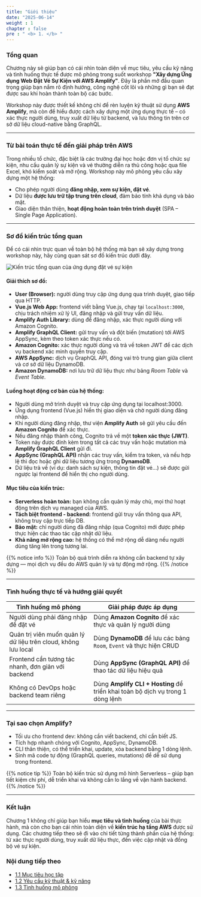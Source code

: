 ```yaml
---
title: "Giới thiệu"
date: "2025-06-14"
weight : 1 
chapter : false
pre : " <b> 1. </b> "
---
```

### Tổng quan

Chương này sẽ giúp bạn có cái nhìn toàn diện về mục tiêu, yêu cầu kỹ năng và tình huống thực tế được mô phỏng trong suốt workshop **"Xây dựng Ứng dụng Web Đặt Vé Sự Kiện với AWS Amplify"**. Đây là phần mở đầu quan trọng giúp bạn nắm rõ định hướng, công nghệ cốt lõi và những gì bạn sẽ đạt được sau khi hoàn thành toàn bộ các bước.

Workshop này được thiết kế không chỉ để rèn luyện kỹ thuật sử dụng **AWS Amplify**, mà còn để hiểu được cách xây dựng một ứng dụng thực tế – có xác thực người dùng, truy xuất dữ liệu từ backend, và lưu thông tin trên cơ sở dữ liệu cloud-native bằng GraphQL.

---

### Từ bài toán thực tế đến giải pháp trên AWS

Trong nhiều tổ chức, đặc biệt là các trường đại học hoặc đơn vị tổ chức sự kiện, nhu cầu quản lý sự kiện và vé thường diễn ra thủ công hoặc qua file Excel, khó kiểm soát và mở rộng. Workshop này mô phỏng yêu cầu xây dựng một hệ thống:

- Cho phép người dùng **đăng nhập, xem sự kiện, đặt vé**.
- Dữ liệu **được lưu trữ tập trung trên cloud**, đảm bảo tính khả dụng và bảo mật.
- Giao diện thân thiện, **hoạt động hoàn toàn trên trình duyệt** (SPA – Single Page Application).

---

### Sơ đồ kiến trúc tổng quan

Để có cái nhìn trực quan về toàn bộ hệ thống mà bạn sẽ xây dựng trong workshop này, hãy cùng quan sát sơ đồ kiến trúc dưới đây.

![Kiến trúc tổng quan của ứng dụng đặt vé sự kiện](/images/1.introduction/01-Architecture.png)

#### Giải thích sơ đồ:

- **User (Browser):** người dùng truy cập ứng dụng qua trình duyệt, giao tiếp qua HTTP.
- **Vue.js Web App:** frontend viết bằng Vue.js, chạy tại `localhost:3000`, chịu trách nhiệm xử lý UI, đăng nhập và gửi truy vấn dữ liệu.
- **Amplify Auth Library:** dùng để đăng nhập, xác thực người dùng với Amazon Cognito.
- **Amplify GraphQL Client:** gửi truy vấn và đột biến (mutation) tới AWS AppSync, kèm theo token xác thực nếu có.
- **Amazon Cognito:** xác thực người dùng và trả về token JWT để các dịch vụ backend xác minh quyền truy cập.
- **AWS AppSync:** dịch vụ GraphQL API, đóng vai trò trung gian giữa client và cơ sở dữ liệu DynamoDB.
- **Amazon DynamoDB:** nơi lưu trữ dữ liệu thực như bảng *Room Table* và *Event Table*.

#### Luồng hoạt động cơ bản của hệ thống:
- Người dùng mở trình duyệt và truy cập ứng dụng tại localhost:3000.  
- Ứng dụng frontend (Vue.js) hiển thị giao diện và chờ người dùng đăng nhập.  
- Khi người dùng đăng nhập, thư viện **Amplify Auth** sẽ gửi yêu cầu đến **Amazon Cognito** để xác thực.  
- Nếu đăng nhập thành công, Cognito trả về một **token xác thực (JWT)**.  
- Token này được đính kèm trong tất cả các truy vấn hoặc mutation mà **Amplify GraphQL Client** gửi đi.  
- **AppSync (GraphQL API)** nhận các truy vấn, kiểm tra token, và nếu hợp lệ thì đọc hoặc ghi dữ liệu tương ứng trong **DynamoDB**.  
- Dữ liệu trả về (ví dụ: danh sách sự kiện, thông tin đặt vé...) sẽ được gửi ngược lại frontend để hiển thị cho người dùng.  

#### Mục tiêu của kiến trúc:

- **Serverless hoàn toàn:** bạn không cần quản lý máy chủ, mọi thứ hoạt động trên dịch vụ managed của AWS.
- **Tách biệt frontend - backend:** frontend gửi truy vấn thông qua API, không truy cập trực tiếp DB.
- **Bảo mật:** chỉ người dùng đã đăng nhập (qua Cognito) mới được phép thực hiện các thao tác cập nhật dữ liệu.
- **Khả năng mở rộng cao:** hệ thống có thể mở rộng dễ dàng nếu người dùng tăng lên trong tương lai.

{{% notice info %}}
Toàn bộ quá trình diễn ra không cần backend tự xây dựng — mọi dịch vụ đều do AWS quản lý và tự động mở rộng.
{{% /notice %}}


---

### Tình huống thực tế và hướng giải quyết

| Tình huống mô phỏng | Giải pháp được áp dụng |
|----------------------|-------------------------|
| Người dùng phải đăng nhập để đặt vé | Dùng **Amazon Cognito** để xác thực và quản lý người dùng |
| Quản trị viên muốn quản lý dữ liệu trên cloud, không lưu local | Dùng **DynamoDB** để lưu các bảng `Room`, `Event` và thực hiện CRUD |
| Frontend cần tương tác nhanh, đơn giản với backend | Dùng **AppSync (GraphQL API)** để thao tác dữ liệu hiệu quả |
| Không có DevOps hoặc backend team riêng | Dùng **Amplify CLI + Hosting** để triển khai toàn bộ dịch vụ trong 1 dòng lệnh |

---

### Tại sao chọn Amplify?

- Tối ưu cho frontend dev: không cần viết backend, chỉ cần biết JS.
- Tích hợp nhanh chóng với Cognito, AppSync, DynamoDB.
- CLI thân thiện, có thể triển khai, update, xóa backend bằng 1 dòng lệnh.
- Sinh mã code tự động (GraphQL queries, mutations) để dễ sử dụng trong frontend.  

{{% notice tip %}}
Toàn bộ kiến trúc sử dụng mô hình Serverless – giúp bạn tiết kiệm chi phí, dễ triển khai và không cần lo lắng về vận hành backend.
{{% /notice %}}

---

### Kết luận

Chương 1 không chỉ giúp bạn hiểu **mục tiêu và tình huống** của bài thực hành, mà còn cho bạn cái nhìn toàn diện về **kiến trúc hạ tầng AWS** được sử dụng. Các chương tiếp theo sẽ đi vào chi tiết từng thành phần của hệ thống: từ xác thực người dùng, truy xuất dữ liệu thực, đến việc cập nhật và đồng bộ vé sự kiện.


### Nội dung tiếp theo
- [1.1 Mục tiêu học tập](./1.1-LearningObjectives/)
- [1.2 Yêu cầu kỹ thuật & kỹ năng](./1.2-Prerequisites/)
- [1.3 Tình huống mô phỏng](./1.3-Scenario/)